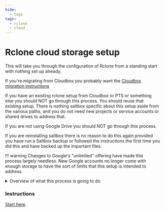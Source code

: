 ```yaml
---
hide:
  - tags
tags:
  - rclone
  - cloud
---
```


# Rclone cloud storage setup

This will take you through the configuration of Rclone from a standing start with nothing set up already.

If you're migrating from Cloudbox you probably want the [Cloudbox migration instructions](guides/cloudbox.md)

If you have an existing rclone setup from Cloudbox or PTS or something else you should NOT go through this process.  You should reuse that existing setup.  There is nothing saltbox specific about this setup aside from the various paths, and you do not need new projects or service accounts or shared drives to address that.

If you are not using Google Drive you should NOT go through this process.

If you are reinstalling saltbox there is no reason to do this again provided you have run a Saltbox backup or followed the instructions the first time you did this and have backed up the important files.

!!! warning
    Changes to Google's "unlimited" offering have made this process largely needless.  New Google accounts no longer come with enough storage to have the sort of limits that this setup is intended to address.


<details>
<summary>Overview of what this process is going to do</summary>
<br />

This process is going to perform, with your assistance, these tasks:<br /><br />

Note that this is a general overview of the things that are going to happen, not a list of instructions for you to follow.<br /><br />

1. Create a Google project<br /><br />

2. Create a Google group<br /><br />

3. Create 300 service accounts<br /><br />

4. Add those 300 service accounts to the Google group that was just created.<br /><br />

5. Create 3 new shared drives.<br /><br />

6. Add your Google Group to each of those drives as a "Manager"<br /><br />

7. Create rclone remotes pointing to each of those shared drives, authenticated using one of those service files.<br /><br />

8. Create a `union` rclone remote called "google", with the components set to the shared drive remotes you just created.<br /><br />

</details>

### Instructions

[Start here](rclone-manual.md).
